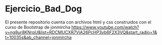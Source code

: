# Ejercicio_Bad_Dog

El presente repositorio cuenta con archivos html y css construidos con el curso de Bootstrap de jonmircha https://www.youtube.com/watch?v=ng8ur8KNrpU&list=RDCMUCXR7VjA26PcHP3vb6F2X3VQ&start_radio=1&t=10035s&ab_channel=jonmircha
